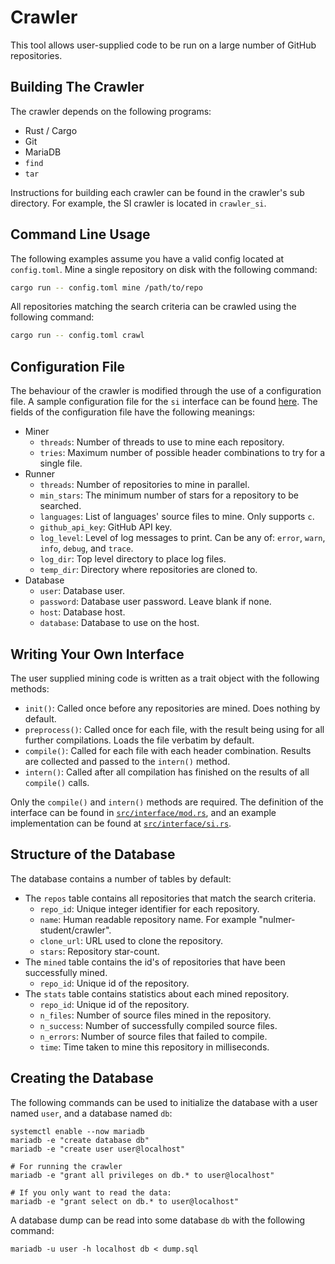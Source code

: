 # Crawler

This tool allows user-supplied code to be run on a large number of GitHub
repositories.

## Building The Crawler

The crawler depends on the following programs:

- Rust / Cargo
- Git
- MariaDB
- `find`
- `tar`

Instructions for building each crawler can be found in the crawler's sub
directory. For example, the SI crawler is located in `crawler_si`.

## Command Line Usage

The following examples assume you have a valid config located at `config.toml`.
Mine a single repository on disk with the following command:

``` sh
cargo run -- config.toml mine /path/to/repo
```

All repositories matching the search criteria can be crawled using the following
command:

``` sh
cargo run -- config.toml crawl 
```

## Configuration File

The behaviour of the crawler is modified through the use of a configuration
file.
A sample configuration file for the `si` interface can be found
[here](example-config.toml). 
The fields of the configuration file have the following meanings:

- Miner
  - `threads`: Number of threads to use to mine each repository.
  - `tries`: Maximum number of possible header combinations to try for a single file.
- Runner
  - `threads`: Number of repositories to mine in parallel.
  - `min_stars`: The minimum number of stars for a repository to be searched.
  - `languages`: List of languages' source files to mine. Only supports `c`.
  - `github_api_key`: GitHub API key.
  - `log_level`: Level of log messages to print. Can be any of: `error`, `warn`, `info`, `debug`, and `trace`.
  - `log_dir`: Top level directory to place log files.
  - `temp_dir`: Directory where repositories are cloned to.
- Database
  - `user`: Database user.
  - `password`: Database user password. Leave blank if none.
  - `host`: Database host.
  - `database`: Database to use on the host.

## Writing Your Own Interface

The user supplied mining code is written as a trait object with the following methods:

- `init()`: Called once before any repositories are mined. Does nothing by default.
- `preprocess()`: Called once for each file, with the result being using for all further compilations. Loads the file verbatim by default.
- `compile()`: Called for each file with each header combination. Results are collected and passed to the `intern()` method.
- `intern()`: Called after all compilation has finished on the results of all `compile()` calls.

Only the `compile()` and `intern()` methods are required.
The definition of the interface can be found in
[`src/interface/mod.rs`](src/interface/mod.rs), and an example implementation
can be found at [`src/interface/si.rs`](src/interface/si.rs).


## Structure of the Database

The database contains a number of tables by default:

- The `repos` table contains all repositories that match the search criteria.
  - `repo_id`: Unique integer identifier for each repository.
  - `name`: Human readable repository name. For example "nulmer-student/crawler".
  - `clone_url`: URL used to clone the repository.
  - `stars`: Repository star-count.
- The `mined` table contains the id's of repositories that have been successfully mined.
  - `repo_id`: Unique id of the repository.
- The `stats` table contains statistics about each mined repository.
  - `repo_id`: Unique id of the repository.
  - `n_files`: Number of source files mined in the repository.
  - `n_success`: Number of successfully compiled source files.
  - `n_errors`: Number of source files that failed to compile.
  - `time`: Time taken to mine this repository in milliseconds.

## Creating the Database

The following commands can be used to initialize the database with a user named
`user`, and a database named `db`:

``` shell
systemctl enable --now mariadb
mariadb -e "create database db"
mariadb -e "create user user@localhost"

# For running the crawler
mariadb -e "grant all privileges on db.* to user@localhost"

# If you only want to read the data:
mariadb -e "grant select on db.* to user@localhost"
```

A database dump can be read into some database `db` with the following command:

``` shell
mariadb -u user -h localhost db < dump.sql
```
